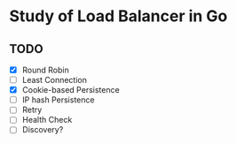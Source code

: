 # Study of Load Balancer in Go

## TODO

- [x] Round Robin
- [ ] Least Connection
- [x] Cookie-based Persistence
- [ ] IP hash Persistence
- [ ] Retry
- [ ] Health Check
- [ ] Discovery?
